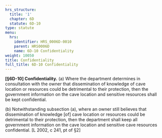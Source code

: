 ```yaml
---
hrs_structure:
  title: '1'
  chapter: 6D
  statute: 6D-10
type: statute
menu:
  hrs:
    identifier: HRS_0006D-0010
    parent: HRS0006D
    name: 6D-10 Confidentiality
weight: 10050
title: Confidentiality
full_title: 6D-10 Confidentiality
---
```

**[§6D-10] Confidentiality.** (a) Where the department determines in consultation with the owner that dissemination of knowledge of cave location or resources could be detrimental to their protection, then the government information on the cave location and sensitive resources shall be kept confidential.

(b) Notwithstanding subsection (a), where an owner still believes that dissemination of knowledge [of] cave location or resources could be detrimental to their protection, then the department shall keep all government information on the cave location and sensitive cave resources confidential. [L 2002, c 241, pt of §2]